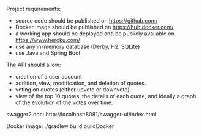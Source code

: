 Project requirements:

* source code should be published on https://github.com/
* Docker image should be published on https://hub.docker.com/
* a working app should be deployed and be publicly available on https://www.heroku.com/
* use any in-memory database (Derby, H2, SQLite)
* use Java and Spring Boot

The API should allow:

* creation of a user account
* addition, view, modification, and deletion of quotes.
* voting on quotes (either upvote or downvote).
* view of the top 10 quotes, the details of each quote, and ideally a graph of the evolution of the votes over time.


swagger2 doc:
http://localhost:8081/swagger-ui/index.html

Docker image:
./gradlew build buildDocker

